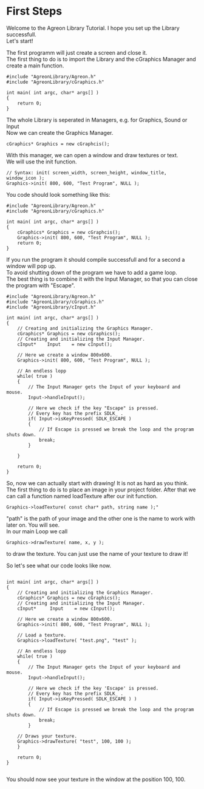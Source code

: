 First Steps
===========

Welcome to the Agreon Library Tutorial. I hope you set up the Library successfull.<br>
Let's start!<br>

The first programm will just create a screen and close it.<br>
The first thing to do is to import the Library and the cGraphics Manager and create a main function.
```
#include "AgreonLibrary/Agreon.h"
#include "AgreonLibrary/cGraphics.h"

int main( int argc, char* args[] )
{
	return 0;
}

```
The whole Library is seperated in Managers, e.g. for Graphics, Sound or Input<br>
Now we can create the Graphics Manager. 

```
cGraphics* Graphics = new cGraphcis();
```

With this manager, we can open a window and draw textures or text.<br>
We will use the init function.

```
// Syntax: init( screen_width, screen_height, window_title, window_icon );
Graphics->init( 800, 600, "Test Program", NULL );
```
You code should look something like this:
```
#include "AgreonLibrary/Agreon.h"
#include "AgreonLibrary/cGraphics.h"

int main( int argc, char* args[] )
{
	cGraphics* Graphics = new cGraphcis();
	Graphics->init( 800, 600, "Test Program", NULL );
	return 0;
}

```

If you run the program it should compile successfull and for a second a window will pop up. <br>
To avoid shutting down of the program we have to add a game loop.<br>
The best thing is to combine it with the Input Manager, so that you can close the program with "Escape".

```
#include "AgreonLibrary/Agreon.h"
#include "AgreonLibrary/cGraphics.h"
#include "AgreonLibrary/cInput.h"

int main( int argc, char* args[] )
{
	// Creating and initializing the Graphics Manager.
	cGraphics* Graphics = new cGraphics();
	// Creating and initializing the Input Manager.
	cInput*	   Input    = new cInput();
	
	// Here we create a window 800x600.
	Graphics->init( 800, 600, "Test Program", NULL );
	
	// An endless lopp
	while( true )
	{
		// The Input Manager gets the Input of your keyboard and mouse.
		Input->handleInput();
		
		// Here we check if the key "Escape" is pressed. 
		// Every key has the prefix SDLK_ .
		if( Input->isKeyPressed( SDLK_ESCAPE )
		{
			// If Escape is pressed we break the loop and the program shuts down.
			break;
		}
	
	}
	
	return 0;
}

```


So, now we can actually start with drawing! It is not as hard as you think.
The first thing to do is to place an image in your project folder.
After that we can call a function named loadTexture after our init function.
```
Graphics->loadTexture( const char* path, string name );" 
```
"path" is the path of your image and the other one is the name to work with later on. You will see.<br>
In our main Loop we call
```
Graphics->drawTexture( name, x, y ); 
```
to draw the texture. You can just use the name of your texture to draw it!

So let's see what our code looks like now.

```

int main( int argc, char* args[] )
{
    // Creating and initializing the Graphics Manager.
    cGraphics* Graphics = new cGraphics();
    // Creating and initializing the Input Manager.
    cInput*     Input    = new cInput();

    // Here we create a window 800x600.
    Graphics->init( 800, 600, "Test Program", NULL );
    
    // Load a texture.
    Graphics->loadTexture( "test.png", "test" );
    
    // An endless lopp
    while( true )
    {
        // The Input Manager gets the Input of your keyboard and mouse.
        Input->handleInput();

        // Here we check if the key 'Escape' is pressed. 
        // Every key has the prefix SDLK_ .
        if( Input->isKeyPressed( SDLK_ESCAPE ) )
        {
            // If Escape is pressed we break the loop and the program shuts down.
            break;
        }
	
	// Draws your texture.
	Graphics->drawTexture( "test", 100, 100 );
    }

    return 0;
}


```

You should now see your texture in the window at the position 100, 100.






